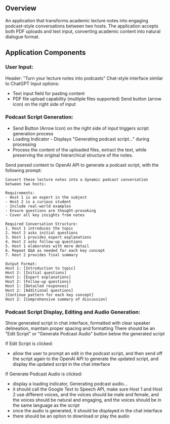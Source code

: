 ## Overview
An application that transforms academic lecture notes into engaging podcast-style conversations between two hosts. The application accepts both PDF uploads and text input, converting academic content into natural dialogue format.

## Application Components

### User Input:
Header: "Turn your lecture notes into podcasts"
Chat-style interface similar to ChatGPT
Input options:
- Text input field for pasting content
- PDF file upload capability (multiple files supported)
Send button (arrow icon) on the right side of input

### Podcast Script Generation:
- Send Button (Arrow Icon) on the right side of input triggers script generation process
- Loading Indicator - Displays "Generating podcast script..." during processing
- Process the content of the uploaded files, extract the text, while preserving the original hierarchical structure of the notes.

Send parsed content to OpenAI API to generate a podcast script, with the following prompt:
```
Convert these lecture notes into a dynamic podcast conversation between two hosts:

Requirements:
- Host 1 is an expert in the subject
- Host 2 is a curious student
- Include real-world examples
- Ensure questions are thought-provoking
- Cover all key insights from notes

Required Conversation Structure:
1. Host 1 introduces the topic
2. Host 2 asks initial questions
3. Host 1 provides expert explanations
4. Host 2 asks follow-up questions
5. Host 1 elaborates with more detail
6. Repeat Q&A as needed for each key concept
7. Host 2 provides final summary

Output Format:
Host 1: [Introduction to topic]
Host 2: [Initial questions]
Host 1: [Expert explanations]
Host 2: [Follow-up questions]
Host 1: [Detailed responses]
Host 2: [Additional questions]
[Continue pattern for each key concept]
Host 2: [Comprehensive summary of discussion]
```
### Podcast Script Display, Editing and Audio Generation:
Show generated script in chat interface, formatted with clear speaker delineation, maintain proper spacing and formatting
There should be an "Edit Script" or "Generate Podcast Audio" button below the generated script

If Edit Script is clicked:
- allow the user to prompt an edit in the podcast script, and then send off the script again to the OpenAI API to generate the updated script, and display the updated script in the chat interface

If Generate Podcast Audio is clicked:
- display a loading indicator, Generating podcast audio...
- it should call the Google Text to Speech API, make sure Host 1 and Host 2 use different voices, and the voices should be male and female, and the voices should be natural and engaging, and the voices should be in the same language as the script
- once the audio is generated, it should be displayed in the chat interface
- there should be an option to download or play the audio



